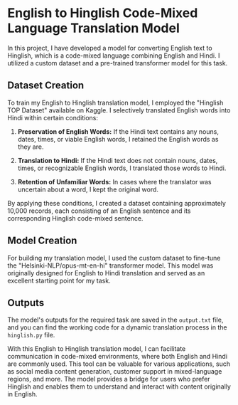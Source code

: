 # English to Hinglish Code-Mixed Language Translation Model

In this project, I have developed a model for converting English text to Hinglish, which is a code-mixed language combining English and Hindi. I utilized a custom dataset and a pre-trained transformer model for this task.

## Dataset Creation

To train my English to Hinglish translation model, I employed the "Hinglish TOP Dataset" available on Kaggle. I selectively translated English words into Hindi within certain conditions:

1. **Preservation of English Words:** If the Hindi text contains any nouns, dates, times, or viable English words, I retained the English words as they are.

2. **Translation to Hindi:** If the Hindi text does not contain nouns, dates, times, or recognizable English words, I translated those words to Hindi.

3. **Retention of Unfamiliar Words:** In cases where the translator was uncertain about a word, I kept the original word.

By applying these conditions, I created a dataset containing approximately 10,000 records, each consisting of an English sentence and its corresponding Hinglish code-mixed sentence.

## Model Creation

For building my translation model, I used the custom dataset to fine-tune the "Helsinki-NLP/opus-mt-en-hi" transformer model. This model was originally designed for English to Hindi translation and served as an excellent starting point for my task.

## Outputs

The model's outputs for the required task are saved in the `output.txt` file, and you can find the working code for a dynamic translation process in the `hinglish.py` file.

With this English to Hinglish translation model, I can facilitate communication in code-mixed environments, where both English and Hindi are commonly used. This tool can be valuable for various applications, such as social media content generation, customer support in mixed-language regions, and more. The model provides a bridge for users who prefer Hinglish and enables them to understand and interact with content originally in English.
